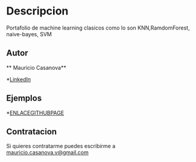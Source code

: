 # Descripcion

Portafolio de machine learning clasicos como lo son KNN,RamdomForest, naive-bayes, SVM

## Autor
** Mauricio Casanova**

*[LinkedIn](https://www.linkedin.com/in/mauricio-alexis-casanova-valdenegro-591173262/)

## Ejemplos
*[ENLACEGITHUBPAGE](enlacegithubpage)

## Contratacion

Si quieres contratarme puedes escribirme a mauricio.casanova.v@gmail.com
